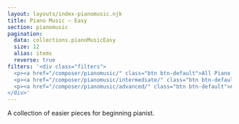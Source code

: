 ```yaml
---
layout: layouts/index-pianomusic.njk
title: Piano Music — Easy
section: pianomusic
pagination:
  data: collections.pianoMusicEasy
  size: 12
  alias: items
  reverse: true
filters: '<div class="filters">
  <p><a href="/composer/pianomusic/" class="btn btn-default">All Piano Music</a></p>
  <p><a href="/composer/pianomusic/intermediate/" class="btn btn-default">Intermediate Piano Music</a></p>
  <p><a href="/composer/pianomusic/advanced/" class="btn btn-default">Advanced Piano Music</a></p>
</div>'
---
```


A collection of easier pieces for beginning pianist.

